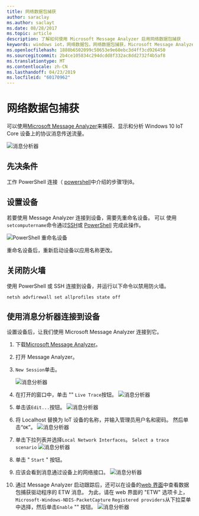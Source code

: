 ```yaml
---
title: 网络数据包捕获
author: saraclay
ms.author: saclayt
ms.date: 08/28/2017
ms.topic: article
description: 了解如何使用 Microsoft Message Analyzer 启用网络数据包捕获
keywords: windows iot，网络数据包，网络数据包捕获，Microsoft Message Analyzer，PowerShell
ms.openlocfilehash: 1880b6502099c50653e9e60ebc3d4ff3cd926450
ms.sourcegitcommit: 2b4ce105834c294dcdd8f332ac8dd2732f4b5af8
ms.translationtype: MT
ms.contentlocale: zh-CN
ms.lasthandoff: 04/23/2019
ms.locfileid: "60170962"
---
```

# <a name="network-packet-capture"></a>网络数据包捕获

可以使用[Microsoft Message Analyzer](http://www.microsoft.com/en-us/download/details.aspx?id=44226)来捕获、显示和分析 Windows 10 IoT Core 设备上的协议消息传送流量。

![消息分析器](../media/NetworkPacketCapture/message-analyzer.png)

## <a name="prerequisites"></a>先决条件

工作 PowerShell 连接（ [powershell](../connect-your-device/PowerShell.md)中介绍的步骤1到8。

## <a name="set-up-your-device"></a>设置设备

若要使用 Message Analyzer 连接到设备，需要先重命名设备。  可以 使用`setcomputername`命令通过[SSH](../connect-your-device/SSH.md)或 [PowerShell](../connect-your-device/PowerShell.md) 完成此操作。

![PowerShell 重命名设备](../media/NetworkPacketCapture/powershell-rename-device.png)

重命名设备后，重新启动设备以应用名称更改。

## <a name="turn-off-the-firewall"></a>关闭防火墙

使用 PowerShell 或 SSH 连接到设备，并运行以下命令以禁用防火墙。
    
    netsh advfirewall set allprofiles state off
    
## <a name="connect-to-your-device-using-message-analyzer"></a>使用消息分析器连接到设备

设置设备后，让我们使用 Microsoft Message Analyzer 连接到它。

1. 下载[Microsoft Message Analyzer](http://www.microsoft.com/en-us/download/details.aspx?id=44226)。
2. 打开 Message Analyzer。
3. `New Session`单击。

    ![消息分析器](../media/NetworkPacketCapture/message-analyzer-new-session.png)
4. 在打开的窗口中，单击 "" `Live Trace`按钮。
    ![消息分析器](../media/NetworkPacketCapture/message-analyzer-live-trace.png)
5. 单击该`Edit...`按钮。
    ![消息分析器](../media/NetworkPacketCapture/message-analyzer-edit-button.png)
6. 将 Localhost 替换为 IoT 设备的名称，并输入管理员用户名和密码。  然后单击“`OK`”。
    ![消息分析器](../media/NetworkPacketCapture/message-analyzer-edit-target-computers.png)
7. 单击下拉列表并选择`Local Network Interfaces`。 `Select a trace scenario`
    ![消息分析器](../media/NetworkPacketCapture/message-analyzer-trace-scenario.png)
8. 单击 " `Start` " 按钮。
9. 应该会看到消息通过设备上的网络接口。
    ![消息分析器](../media/NetworkPacketCapture/message-analyzer.png)
10. 通过 Message Analyzer 启动跟踪后，还可以在设备的[web 界面](DevicePortal.md)中查看数据包捕获驱动程序的 ETW 消息。  为此，请在 web 界面的 "ETW" 选项卡上， `Microsoft-Windows-NDIS-PacketCapture` `Registered providers`从下拉菜单中选择，然后单击`Enable` "" 按钮。
    ![消息分析器](../media/NetworkPacketCapture/web-etw.png)    
